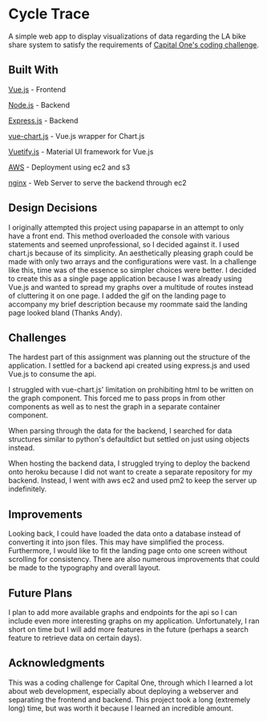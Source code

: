 # Cycle Trace 
A simple web app to display visualizations of data regarding the LA bike share system to satisfy the requirements of [Capital One's coding challenge](https://www.mindsumo.com/contests/bikeshare-data).

## Built With

[Vue.js](https://github.com/vuejs) - Frontend

[Node.js](https://nodejs.org/en/) - Backend 

[Express.js](https://expressjs.com/) - Backend

[vue-chart.js](https://vue-chartjs.org/#/) - Vue.js wrapper for Chart.js

[Vuetify.js](https://vuetifyjs.com/en/) - Material UI framework for Vue.js

[AWS](https://aws.amazon.com/) - Deployment using ec2 and s3

[nginx](https://www.nginx.com/) - Web Server to serve the backend through ec2

## Design Decisions

I originally attempted this project using papaparse in an attempt to only have a front end. This method overloaded the console with various statements and seemed unprofessional, so I decided against it. I used chart.js because of its simplicity. An aesthetically pleasing graph could be made with only two arrays and the configurations were vast. In a challenge like this, time was of the essence so simpler choices were better. I decided to create this as a single page application because I was already using Vue.js and wanted to spread my graphs over a multitude of routes instead of cluttering it on one page. I added the gif on the landing page to accompany my brief description because my roommate said the landing page looked bland (Thanks Andy). 

## Challenges

The hardest part of this assignment was planning out the structure of the application. I settled for a backend api created using express.js and used Vue.js to consume the api. 

I struggled with vue-chart.js' limitation on prohibiting html to be written on the graph component. This forced me to pass props in from other components as well as to nest the graph in a separate container component.

When parsing through the data for the backend, I searched for data structures similar to python's defaultdict but settled on just using objects instead.

When hosting the backend data, I struggled trying to deploy the backend onto heroku because I did not want to create a separate repository for my backend. Instead, I went with aws ec2 and used pm2 to keep the server up indefinitely.

## Improvements

Looking back, I could have loaded the data onto a database instead of converting it into json files. This may have simplified the process. Furthermore, I would like to fit the landing page onto one screen without scrolling for consistency. There are also numerous improvements that could be made to the typography and overall layout.

## Future Plans

I plan to add more available graphs and endpoints for the api so I can include even more interesting graphs on my application. Unfortunately, I ran short on time but I will add more features in the future (perhaps a search feature to retrieve data on certain days).

## Acknowledgments

This was a coding challenge for Capital One, through which I learned a lot about web development, especially about
deploying a webserver and separating the frontend and backend. This project took a long (extremely long) time, but was worth it because I learned an incredible amount.


